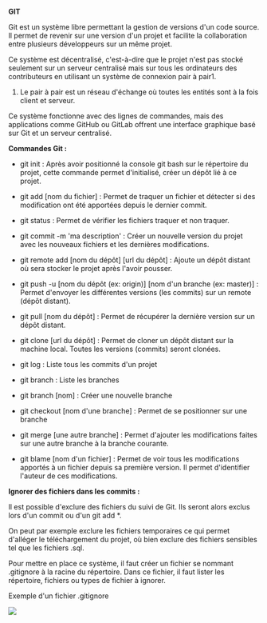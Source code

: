 **GIT**

Git est un système libre permettant la gestion de versions d&#39;un code source. Il permet de revenir sur une version d&#39;un projet et facilite la collaboration entre plusieurs développeurs sur un même projet.

Ce système est décentralisé, c&#39;est-à-dire que le projet n&#39;est pas stocké seulement sur un serveur centralisé mais sur tous les ordinateurs des contributeurs en utilisant un système de connexion pair à pair1.

1. Le pair à pair est un réseau d&#39;échange où toutes les entités sont à la fois client et serveur.

Ce système fonctionne avec des lignes de commandes, mais des applications comme GitHub ou GitLab offrent une interface graphique basé sur Git et un serveur centralisé.

**Commandes Git :**

- git init : Après avoir positionné la console git bash sur le répertoire du projet, cette commande permet d&#39;initialisé, créer un dépôt lié à ce projet.

- git add [nom du fichier] : Permet de traquer un fichier et détecter si des modification ont été apportées depuis le dernier commit.

- git status : Permet de vérifier les fichiers traquer et non traquer.

- git commit -m &#39;ma description&#39; : Créer un nouvelle version du projet avec les nouveaux fichiers et les dernières modifications.

- git remote add [nom du dépôt] [url du dépôt] : Ajoute un dépôt distant où sera stocker le projet après l&#39;avoir pousser.

- git push -u [nom du dépôt (ex: origin)] [nom d&#39;un branche (ex: master)] : Permet d&#39;envoyer les différentes versions (les commits) sur un remote (dépôt distant).

- git pull [nom du dépôt] : Permet de récupérer la dernière version sur un dépôt distant.

- git clone [url du dépôt] : Permet de cloner un dépôt distant sur la machine local. Toutes les versions (commits) seront clonées.

- git log : Liste tous les commits d&#39;un projet

- git branch : Liste les branches

- git branch [nom] : Créer une nouvelle branche

- git checkout [nom d&#39;une branche] : Permet de se positionner sur une branche

- git merge [une autre branche] : Permet d&#39;ajouter les modifications faites sur une autre branche à la branche courante.

- git blame [nom d&#39;un fichier] : Permet de voir tous les modifications apportés à un fichier depuis sa première version. Il permet d&#39;identifier l&#39;auteur de ces modifications.

**Ignorer des fichiers dans les commits :**

Il est possible d&#39;exclure des fichiers du suivi de Git. Ils seront alors exclus lors d&#39;un commit ou d&#39;un git add \*.

On peut par exemple exclure les fichiers temporaires ce qui permet d&#39;alléger le téléchargement du projet, où bien exclure des fichiers sensibles tel que les fichiers .sql.

Pour mettre en place ce système, il faut créer un fichier se nommant .gitignore à la racine du répertoire. Dans ce fichier, il faut lister les répertoire, fichiers ou types de fichier à ignorer.

Exemple d&#39;un fichier .gitignore

![](RackMultipart20210320-4-1t1abgx_html_a90a5e7ee1811d49.png)
